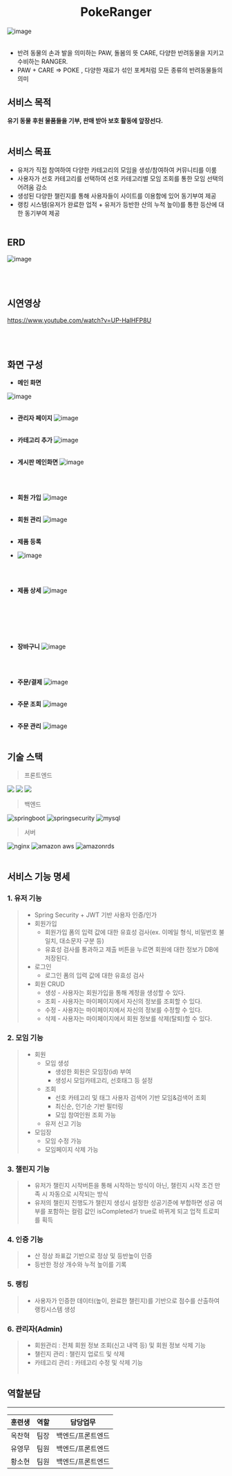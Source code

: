 # <center>PokeRanger</center>

![image](https://github.com/user-attachments/assets/a5d2f70d-f9ba-48a7-80ee-0af34bbd9cd7)
<br></br>
 - 반려 동물의 손과 발을 의미하는 PAW, 돌봄의 뜻 CARE, 다양한 반려동물을 지키고 수비하는 RANGER.
 - PAW + CARE => POKE , 다양한 재료가 섞인 포케처럼 모든 종류의 반려동물들의 의미


## **서비스 목적**
**유기 동물 후원 물품들을 기부, 판매 받아 보호 활동에 앞장선다.**
<br></br>

## 서비스 목표
- 유저가 직접 참여하여 다양한 카테고리의 모임을 생성/참여하여 커뮤니티를 이룸
- 사용자가 선호 카테고리를 선택하여 선호 카테고리별 모임 조회를 통한 모임 선택의 어려움 감소
- 생성된 다양한 챌린지를 통해 사용자들이 사이트를 이용함에 있어 동기부여 제공
- 랭킹 시스템(유저가 완료한 업적 + 유저가 등반한 산의 누적 높이)를 통한 등산에 대한 동기부여 제공
<br></br>

## ERD

![image](https://github.com/user-attachments/assets/84b8ed3b-7267-4303-9ef8-098a2de7b253)

<br></br>

## 시연영상
https://www.youtube.com/watch?v=UP-HalHFP8U


<br></br>
## 화면 구성

- **메인 화면**

![image](https://github.com/user-attachments/assets/6a57ea24-20f1-4286-8cbc-0329b3755ec2)
<br></br>

- **관리자 페이지**
![image](https://github.com/user-attachments/assets/4ea74438-8249-4d41-a588-a016b0cb3b34)
<br></br>

- **카테고리 추가**
![image](https://github.com/user-attachments/assets/43c30a28-fc37-4db8-b997-1908fd3bb49e)
<br></br>

- **게시판 메인화면**
![image](https://github.com/user-attachments/assets/dee0b98b-42a7-4c35-b03d-fb3dd406906f)

<br></br>
- **회원 가입**
![image](https://github.com/user-attachments/assets/013e5217-dac3-42a4-875b-266f5a8924c7)
<br></br>

- **회원 관리**
![image](https://github.com/user-attachments/assets/d2c7882b-a69b-4f8f-b64f-76f0e71bb6bd)
<br></br>

- **제품 등록**
- ![image](https://github.com/user-attachments/assets/4675f57b-d6f8-4ef7-af69-7231e39575ce)

<br></br>
- **제품 상세**
![image](https://github.com/user-attachments/assets/535251a0-85c4-4a26-921d-f500bdcfc276)

<br></br>

<br></br>
- **장바구니**
![image](https://github.com/user-attachments/assets/4429f556-08b3-4ad2-a7a0-a1767a366e03)

<br></br>

- **주문/결제**
![image](https://github.com/user-attachments/assets/c8dc423c-c3c0-4504-9a46-9b6fc7729969)
<br></br>

- **주문 조회**
![image](https://github.com/user-attachments/assets/aaaa0b42-e41c-4dba-adf5-4e6692f94b67)
<br></br>

- **주문 관리**
![image](https://github.com/user-attachments/assets/0a2e438a-aa5f-43dc-a1aa-4287bb457e9c)
<br></br>

## 기술 스택

> 프론트엔드

<img src="https://img.shields.io/badge/JavaScript-F7DF1E?style=for-the-badge&logo=JavaScript&logoColor=white"> <img src="https://img.shields.io/badge/HTML5-E34F26?style=for-the-badge&logo=HTML5&logoColor=white"> <img src="https://img.shields.io/badge/CSS3-1572B6?style=for-the-badge&logo=CSS3&logoColor=white">



> 백엔드

<img alt="springboot" src ="https://img.shields.io/badge/springboot-6DB33F.svg?&style=for-the-badge&logo=springboot&logoColor=white"/> <img alt="springsecurity" src ="https://img.shields.io/badge/springsecurity-6DB33F.svg?&style=for-the-badge&logo=springsecurity&logoColor=white"/>
<img alt="mysql" src ="https://img.shields.io/badge/mysql-4479A1.svg?&style=for-the-badge&logo=mysql&logoColor=white"/> 

> 서버

<img alt="nginx" src ="https://img.shields.io/badge/nginx-009639.svg?&style=for-the-badge&logo=nginx&logoColor=white"/> <img alt="amazon aws" src ="https://img.shields.io/badge/amazon aws-232F3E.svg?&style=for-the-badge&logo=amazonaws&logoColor=white"/>
<img alt="amazonrds" src ="https://img.shields.io/badge/amazonrds-527FFF.svg?&style=for-the-badge&logo=amazonrds&logoColor=white"/>
<br></br>


## 서비스 기능 명세
### 1. 유저 기능
> - Spring Security + JWT 기반 사용자 인증/인가
> - 회원가입
>    - 회원가입 폼의 입력 값에 대한 유효성 검사(ex. 이메일 형식, 비밀번호 불일치, 대소문자 구분 등)
>    - 유효성 검사를 통과하고 제출 버튼을 누르면 회원에 대한 정보가 DB에 저장된다.
> - 로그인
>    - 로그인 폼의 입력 값에 대한 유효성 검사
> - 회원 CRUD
>    - 생성 - 사용자는 회원가입을 통해 계정을 생성할 수 있다.
>    - 조회 - 사용자는 마이페이지에서 자신의 정보를 조회할 수 있다.
>    - 수정 - 사용자는 마이페이지에서 자신의 정보를 수정할 수 있다.
>    - 삭제 - 사용자는 마이페이지에서 회원 정보를 삭제(탈퇴)할 수 있다.

### 2. 모임 기능
> - 회원
>    - 모임 생성
>        - 생성한 회원은 모임장(id) 부여
>        - 생성시 모임카테고리, 선호태그 등 설정
>    - 조회
>        - 선호 카테고리 및 태그 사용자 검색어 기반 모임&검색어 조회
>        - 최신순, 인기순 기반 필터링
>        - 모임 참여인원 조회 가능
>    - 유저 신고 기능
> - 모임장
>    - 모임 수정 가능
>    - 모임페이지 삭제 가능

### 3.  챌린지 기능
> - 유저가 챌린지 시작버튼을 통해 시작하는 방식이 아닌, 챌린지 시작 조건 만족 시 자동으로 시작되는 방식
> - 유저의 챌린지 진행도가 챌린지 생성시 설정한 성공기준에 부합하면 성공 여부를 포함하는 컬럼 값인 isCompleted가 true로 바뀌게 되고 업적 트로피를 획득

### 4.  인증 기능
> - 산 정상 좌표값 기반으로 정상 및 등반높이 인증
> - 등반한 정상 개수와 누적 높이를 기록

### 5. 랭킹
> - 사용자가 인증한 데이터(높이, 완료한 챌린지)를 기반으로  점수를 산출하여 랭킹시스템 생성

### 6. 관리자(Admin)
> - 회원관리 : 전체 회원 정보 조회(신고 내역 등) 및 회원 정보 삭제 기능
> - 챌린지 관리 : 챌린지 업로드 및 삭제
> - 카테고리 관리 : 카테고리 수정 및 삭제 기능
<br></br>

## 역할분담
---
| 훈련생 | 역할  | 담당업무 |
| --- | --- | ---- |
| 옥찬혁 | 팀장  | 백엔드/프론트엔드  |
| 유영무 | 팀원  | 백엔드/프론트엔드  |
| 황소현 | 팀원  | 백엔드/프론트엔드  |


